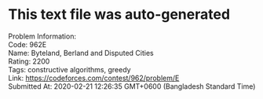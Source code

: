 # This text file was auto-generated  
  
Problem Information:  
Code: 962E  
Name: Byteland, Berland and Disputed Cities  
Rating: 2200  
Tags: constructive algorithms, greedy  
Link: https://codeforces.com/contest/962/problem/E  
Submitted At: 2020-02-21 12:26:35 GMT+0600 (Bangladesh Standard Time)  
